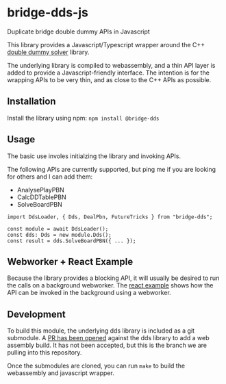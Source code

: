 # bridge-dds-js

Duplicate bridge double dummy APIs in Javascript

This library provides a Javascript/Typescript wrapper around the C++ [double dummy solver](https://github.com/dds-bridge/dds) library.

The underlying library is compiled to webassembly, and a thin API layer is added to provide a Javascript-friendly interface. The intention is for the wrapping APIs to be very thin, and as close to the C++ APIs as possible.

## Installation

Install the library using npm:
`npm install @bridge-dds`

## Usage

The basic use involes initialzing the library and invoking APIs.

The following APIs are currently supported, but ping me if you are looking for others and I can add them:

- AnalysePlayPBN
- CalcDDTablePBN
- SolveBoardPBN

```
import DdsLoader, { Dds, DealPbn, FutureTricks } from "bridge-dds";

const module = await DdsLoader();
const dds: Dds = new module.Dds();
const result = dds.SolveBoardPBN({ ... });
```

## Webworker + React Example

Because the library provides a blocking API, it will usually be desired to run the calls on a background webworker. The [react example](/examples/react) shows how the API can be invoked in the background using a webworker.

## Development

To build this module, the underlying dds library is included as a git submodule. A [PR has been opened](https://github.com/dds-bridge/dds/pull/118) against the dds library to add a web assembly build. It has not been accepted, but this is the branch we are pulling into this repository.

Once the submodules are cloned, you can run `make` to build the webassembly and javascript wrapper.
